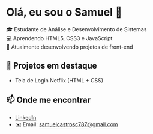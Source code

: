 # Olá, eu sou o Samuel 👋

🎓 Estudante de Análise e Desenvolvimento de Sistemas  
💻 Aprendendo HTML5, CSS3 e JavaScript  
🚀 Atualmente desenvolvendo projetos de front-end  

## 📌 Projetos em destaque
- Tela de Login Netflix (HTML + CSS)

## 📫 Onde me encontrar
- [LinkedIn](www.linkedin.com/in/samuel-castro-06a0701a4)  
- ✉️ Email: samuelcastrosc787@gmail.com
